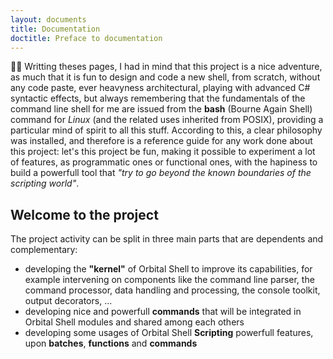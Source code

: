 ```yaml
---
layout: documents
title: Documentation 
doctitle: Preface to documentation
---
```

🙍‍♂️ Writting theses pages, I had in mind that this project is a nice adventure, as much that it is fun to design and code a new shell, from scratch, without any code paste, ever heavyness architectural, playing with advanced C# syntactic effects, but always remembering that the fundamentals of the command line shell for me are issued from the **bash** (Bourne Again Shell) command for *Linux* (and the related uses inherited from POSIX), providing a particular mind of spirit to all this stuff. According to this, a clear philosophy was installed, and therefore is a reference guide for any work done about this project: let's this project be fun, making it possible to experiment a lot of features, as programmatic ones or functional ones, with the hapiness to build a powerfull tool that *"try to go beyond the known boundaries of the scripting world"*.

## Welcome to the project
The project activity can be split in three main parts that are dependents and complementary:
* developing the **"kernel"** of Orbital Shell to improve its capabilities, for example intervening on components like the command line parser, the command processor, data handling and processing, the console toolkit, output decorators, ...
* developing nice and powerfull **commands** that will be integrated in Orbital Shell modules and shared among each others
* developing some usages of Orbital Shell **Scripting** powerfull features, upon **batches**, **functions** and **commands**
